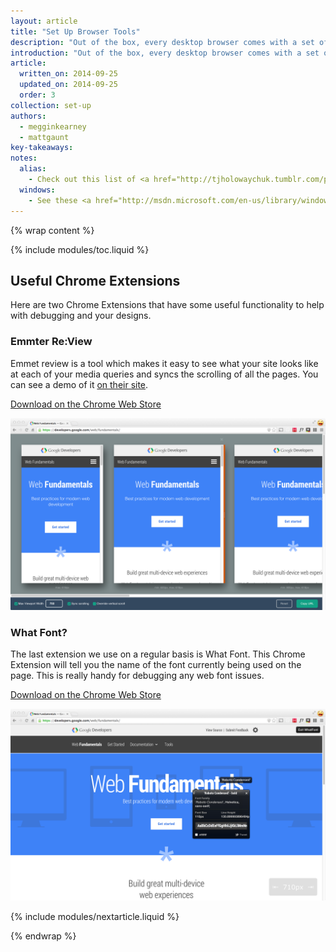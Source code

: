 ```yaml
---
layout: article
title: "Set Up Browser Tools"
description: "Out of the box, every desktop browser comes with a set of developer tools you can extend and add to these with extensions or plugins for your browser."
introduction: "Out of the box, every desktop browser comes with a set of developer tools you can extend and add to these with extensions or plugins for your browser."
article:
  written_on: 2014-09-25
  updated_on: 2014-09-25
  order: 3
collection: set-up
authors:
  - megginkearney
  - mattgaunt
key-takeaways:
notes:
  alias:
    - Check out this list of <a href="http://tjholowaychuk.tumblr.com/post/26904939933/git-extras-introduction-screencast"> Git aliases</a>.
  windows:
    - See these <a href="http://msdn.microsoft.com/en-us/library/windows/desktop/ms682057(v=vs.85).aspx">instructions for setting up Windows aliases</a>.
---
```

{% wrap content %}

{% include modules/toc.liquid %}

## Useful Chrome Extensions

Here are two Chrome Extensions that have some useful functionality to help with
debugging and your designs.

### Emmter Re:View

Emmet review is a tool which makes it easy to see what your site looks like at
each of your media queries and syncs the scrolling of all the pages. You can see
a demo of it [on their
site](http://re-view.emmet.io/).

[Download on the Chrome Web
Store]([https://chrome.google.com/webstore/detail/emmet-review/epejoicbhllgiimigokgjdoijnpaphdp](https://chrome.google.com/webstore/detail/emmet-review/epejoicbhllgiimigokgjdoijnpaphdp))

<img src="imgs/emmet-review-extension.png" alt="Screenshot of Emmet Review Extension" />

### What Font?

The last extension we use on a regular basis is What Font. This Chrome Extension
will tell you the name of the font currently being used on the page. This is
really handy for debugging any web font issues.

[Download on the Chrome Web
Store]([https://chrome.google.com/webstore/detail/whatfont/jabopobgcpjmedljpbcaablpmlmfcogm](https://chrome.google.com/webstore/detail/whatfont/jabopobgcpjmedljpbcaablpmlmfcogm))

<img src="imgs/what-font-extension.png" alt="Screenshot of the What Font Chrome Extension" />

{% include modules/nextarticle.liquid %}

{% endwrap %}
